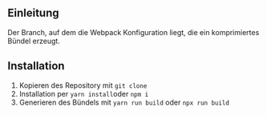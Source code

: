 ## Einleitung

Der Branch, auf dem die Webpack Konfiguration liegt, die ein komprimiertes Bündel erzeugt.

## Installation

1. Kopieren des Repository mit `git clone`
2. Installation per `yarn install`oder `npm i`
3. Generieren des Bündels mit `yarn run build` oder `npx run build`
